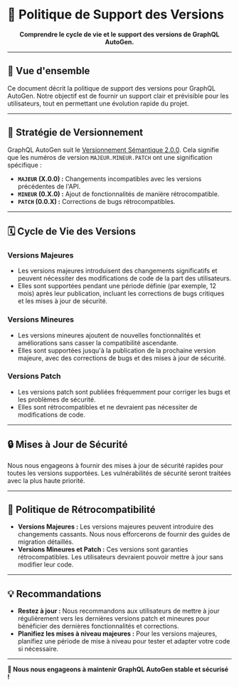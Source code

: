# 📜 Politique de Support des Versions

<div align="center">

**Comprendre le cycle de vie et le support des versions de GraphQL AutoGen.**

</div>

---

## 🎯 Vue d'ensemble

Ce document décrit la politique de support des versions pour GraphQL AutoGen. Notre objectif est de fournir un support clair et prévisible pour les utilisateurs, tout en permettant une évolution rapide du projet.

---

## 🚀 Stratégie de Versionnement

GraphQL AutoGen suit le [Versionnement Sémantique 2.0.0](https://semver.org/lang/fr/). Cela signifie que les numéros de version `MAJEUR.MINEUR.PATCH` ont une signification spécifique :

-   **`MAJEUR` (X.0.0) :** Changements incompatibles avec les versions précédentes de l'API.
-   **`MINEUR` (0.X.0) :** Ajout de fonctionnalités de manière rétrocompatible.
-   **`PATCH` (0.0.X) :** Corrections de bugs rétrocompatibles.

---

## 🗓️ Cycle de Vie des Versions

### Versions Majeures

-   Les versions majeures introduisent des changements significatifs et peuvent nécessiter des modifications de code de la part des utilisateurs.
-   Elles sont supportées pendant une période définie (par exemple, 12 mois) après leur publication, incluant les corrections de bugs critiques et les mises à jour de sécurité.

### Versions Mineures

-   Les versions mineures ajoutent de nouvelles fonctionnalités et améliorations sans casser la compatibilité ascendante.
-   Elles sont supportées jusqu'à la publication de la prochaine version majeure, avec des corrections de bugs et des mises à jour de sécurité.

### Versions Patch

-   Les versions patch sont publiées fréquemment pour corriger les bugs et les problèmes de sécurité.
-   Elles sont rétrocompatibles et ne devraient pas nécessiter de modifications de code.

---

## 🔒 Mises à Jour de Sécurité

Nous nous engageons à fournir des mises à jour de sécurité rapides pour toutes les versions supportées. Les vulnérabilités de sécurité seront traitées avec la plus haute priorité.

---

## 🔄 Politique de Rétrocompatibilité

-   **Versions Majeures :** Les versions majeures peuvent introduire des changements cassants. Nous nous efforcerons de fournir des guides de migration détaillés.
-   **Versions Mineures et Patch :** Ces versions sont garanties rétrocompatibles. Les utilisateurs devraient pouvoir mettre à jour sans modifier leur code.

---

## 💡 Recommandations

-   **Restez à jour :** Nous recommandons aux utilisateurs de mettre à jour régulièrement vers les dernières versions patch et mineures pour bénéficier des dernières fonctionnalités et corrections.
-   **Planifiez les mises à niveau majeures :** Pour les versions majeures, planifiez une période de mise à niveau pour tester et adapter votre code si nécessaire.

---

**🎉 Nous nous engageons à maintenir GraphQL AutoGen stable et sécurisé !**
